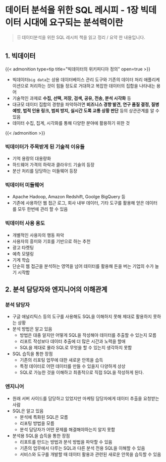 # 데이터 분석을 위한 SQL 레시피 - 1장 빅데이터 시대에 요구되는 분석력이란


> 🗄️ 데이터분석을 위한 SQL 레시피 책을 읽고 정리 / 요약 한 내용입니다.


## 1. 빅데이터

{{< admonition type=tip title="빅데이터의 위키피디아 정의" open=true >}}
- 빅데이터`big data`는 상용 데이터베이스 관리 도구와 기존의 데이터 처리 애플리케이션으로 처리하는 것이 힘들 정도로 거대하고 복잡한 데이터의 집합을 나타내는 용어
- 기술적인 과제로 **수집, 선택, 저장, 검색, 공유, 전송, 분석 시각화** 등
- 대규모 데이터 집합의 경향을 파악하려면 **비즈니스 경향 발견, 연구 품질 결정, 질병 예방, 법적 인용 링크, 범죄 방지, 실시간 도록 교통 상황 판단** 등의 상관관계를 알 수 있음
- 데이터 수집, 집계, 시각화를 통해 다양한 분야에 활용하기 위한 것

{{< /admonition >}}

### 빅데이터가 주목받게 된 기술적 이유들
- 기억 용량의 대용량화
- 하드웨어 가격의 하락과 클라우드 기술의 등장
- 분산 처리를 담당하는 미들웨어 등장

### 빅데이터 미들웨어
- Apache Hadoop, Amazon Redshift, Goolge BigQuery 등
- 기존에 사용하던 웹 접근 로그, 회사 내부 데이터, 기타 도구를 활용해 얻은 데이터를 모두 한번에 관리 할 수 있음

### 빅데이터 사용 용도
- 개별적인 사용자의 행동 파악
- 사용자의 흥미와 기호를 기반으로 하는 추천
- 광고 타켓팅
- 예측 모델링
- 기계 학습
- 단순히 웹 접근을 분석하는 영역을 넘어 데이터를 활용해 돈을 버는 기업의 수가 늘기 시작함

## 2. 분석 담당자와 엔지니어의 이해관계
### 분석 담당자
- 구글 애널리틱스 등의 도구를 사용해도 SQL을 이해하지 못해 제대로 활용하지 못하는 상황
- 분석 방법은 알고 있음
    - 방법은 대충 알지만 어떻게 SQL을 작성해야 데이터를 추출할 수 있는지 모름
    - 리포트 작성보다 데이터 추출에 더 많은 시간과 노력을 할애
    - SQL을 제대로 몰라 SQL로 무엇을 할 수 있는지 생각하지 못함
- SQL 습득을 통한 장점
    - 기존의 리포팅 업무에 대한 새로운 안목을 습득
    - 특정 데이터로 어떤 데이터를 만들 수 있을지 다양하게 상상
    - SQL로 가능한 것을 이해하고 최종적으로 직접 SQL을 작성하게 된다.
    
### 엔지니어
- 원래 서버 사이드를 담당하고 있었지만 마케팅 담당자에게 데이터 추출을 요청받는 사람
- SQL은 알고 있음
    - 분석에 특화된 SQL은 모름
    - 리포팅 방법을 모름
    - 분석 담당자가 어떤 문제를 해결해야하는지 알지 못함
- 분석용 SQL을 습득을 통한 장점
    - 리포트를 만드는 방법과 분석 방법을 파악할 수 있음
    - 기존의 업무에서 다루는 SQL과 다른 분석 전용 SQL을 이해할 수 있음
    - 서비스와 도구를 개발할 때 데이터 활용과 관련된 새로운 안목을 습득할 수 있음



